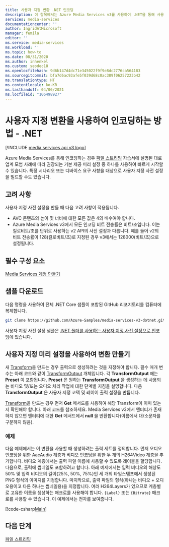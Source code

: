 ```yaml
---
title: 사용자 지정 변환 .NET 인코딩
description: 이 항목에서는 Azure Media Services v3를 사용하여 .NET을 통해 사용자 지정 변환을 인코딩하는 방법을 보여줍니다.
services: media-services
documentationcenter: ''
author: IngridAtMicrosoft
manager: femila
editor: ''
ms.service: media-services
ms.workload: ''
ms.topic: how-to
ms.date: 08/31/2020
ms.author: inhenkel
ms.custom: seodec18
ms.openlocfilehash: 9d6b147d4dc71e345022f9f9e8dc2776ca564183
ms.sourcegitcommit: bfa7d6ac93afe5f039d68c0ac389f06257223b42
ms.translationtype: HT
ms.contentlocale: ko-KR
ms.lasthandoff: 04/06/2021
ms.locfileid: "106498927"
---
```

# <a name="how-to-encode-with-a-custom-transform---net"></a>사용자 지정 변환을 사용하여 인코딩하는 방법 - .NET

[!INCLUDE [media services api v3 logo](./includes/v3-hr.md)]

Azure Media Services를 통해 인코딩하는 경우 [파일 스트리밍](stream-files-tutorial-with-api.md) 자습서에 설명된 대로 업계 모범 사례에 따라 권장되는 기본 제공 미리 설정 중 하나를 사용하여 빠르게 시작할 수 있습니다. 특정 시나리오 또는 디바이스 요구 사항을 대상으로 사용자 지정 사전 설정을 빌드할 수도 있습니다.

## <a name="considerations"></a>고려 사항

사용자 지정 사전 설정을 만들 때 다음 고려 사항이 적용됩니다.

* AVC 콘텐츠의 높이 및 너비에 대한 모든 값은 4의 배수여야 합니다.
* Azure Media Services v3에서 모든 인코딩 비트 전송률은 비트/초입니다. 이는 킬로비트/초를 단위로 사용하는 v2 API의 사전 설정과 다릅니다. 예를 들어 v2의 비트 전송률이 128(킬로비트/초)로 지정된 경우 v3에서는 128000(비트/초)으로 설정됩니다.

## <a name="prerequisites"></a>필수 구성 요소

[Media Services 계정 만들기](./account-create-how-to.md)

## <a name="download-the-sample"></a>샘플 다운로드

다음 명령을 사용하여 전체 .NET Core 샘플이 포함된 GitHub 리포지토리를 컴퓨터에 복제합니다.  

 ```bash
 git clone https://github.com/Azure-Samples/media-services-v3-dotnet.git
 ```
 
사용자 지정 사전 설정 샘플은 [.NET 폴더를 사용하는 사용자 지정 사전 설정으로 인코딩](https://github.com/Azure-Samples/media-services-v3-dotnet/tree/main/VideoEncoding/EncodingWithMESCustomPreset_H264)에 있습니다.

## <a name="create-a-transform-with-a-custom-preset"></a>사용자 지정 미리 설정을 사용하여 변환 만들기

새 [Transform](/rest/api/media/transforms)을 만드는 경우 출력으로 생성하려는 것을 지정해야 합니다. 필수 매개 변수는 아래 코드와 같이 [TransformOutput](/rest/api/media/transforms/createorupdate#transformoutput) 개체입니다. 각 **TransformOutput** 에는 **Preset** 이 포함됩니다. **Preset** 은 원하는 **TransformOutput** 을 생성하는 데 사용되는 비디오 및/또는 오디오 처리 작업에 대한 단계별 지침을 설명합니다. 다음 **TransformOutput** 은 사용자 지정 코덱 및 레이어 출력 설정을 만듭니다.

[Transform](/rest/api/media/transforms)을 만드는 경우 먼저 **Get** 메서드를 사용하여 해당 Transform이 이미 있는지 확인해야 합니다. 아래 코드를 참조하세요. Media Services v3에서 엔터티가 존재하지 않으면 엔터티에 대한 **Get** 메서드에서 **null** 을 반환합니다(이름에서 대/소문자를 구분하지 않음).

### <a name="example"></a>예제

다음 예제에서는 이 변환을 사용할 때 생성하려는 출력 세트를 정의합니다. 먼저 오디오 인코딩을 위한 AacAudio 계층과 비디오 인코딩을 위한 두 개의 H264Video 계층을 추가합니다. 비디오 계층에서는 출력 파일 이름에 사용할 수 있도록 레이블을 할당합니다. 다음으로, 출력에 썸네일도 포함하려고 합니다. 아래 예제에서는 입력 비디오의 해상도 50% 및 입력 비디오의 길이{25%, 50%, 75%}인 세 개의 타임스탬프에서 생성된 PNG 형식의 이미지를 지정합니다. 마지막으로, 출력 파일의 형식(하나는 비디오 + 오디오용이고 다른 하나는 썸네일용)을 지정합니다. 여러 H264Layers가 있으므로 계층별로 고유한 이름을 생성하는 매크로를 사용해야 합니다. `{Label}` 또는 `{Bitrate}` 매크로를 사용할 수 있습니다. 이 예제에서는 전자를 보여줍니다.

[!code-csharp[Main](../../../media-services-v3-dotnet/VideoEncoding/EncodingWithMESCustomPreset_H264/Program.cs#EnsureTransformExists)]

## <a name="next-steps"></a>다음 단계

[파일 스트리밍](stream-files-tutorial-with-api.md) 
